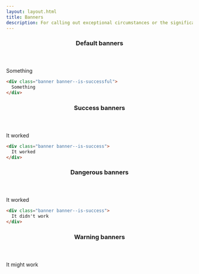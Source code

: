 ```yaml
---
layout: layout.html
title: Banners
description: For calling out exceptional circumstances or the signification of the success, failure, or in-progress state of an action
---
```


<div class="documentation-example">
  <header class="documentation-example__title">
    <h3 class="tertiary-heading">Default banners</h3>
  </header>
  <div class="banner">
    Something
  </div>
</div>

```html
<div class="banner banner--is-successful">
  Something
</div>
```

<div class="documentation-example">
  <header class="documentation-example__title">
    <h3 class="tertiary-heading">Success banners</h3>
  </header>
  <div class="banner banner--is-success">
    It worked
  </div>
</div>

```html
<div class="banner banner--is-success">
  It worked
</div>
```

<div class="documentation-example">
  <header class="documentation-example__title">
    <h3 class="tertiary-heading">Dangerous banners</h3>
  </header>
  <div class="banner banner--is-dangerous">
    It worked
  </div>
</div>

```html
<div class="banner banner--is-success">
  It didn't work
</div>
```

<div class="documentation-example">
  <header class="documentation-example__title">
    <h3 class="tertiary-heading">Warning banners</h3>
  </header>
  <div class="banner banner--is-warning">
    It might work
  </div>
</div>
